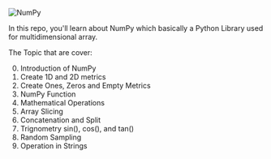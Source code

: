 ![NumPy](https://pbs.twimg.com/media/FaeVx5TWQAMajwg?format=jpg&name=medium)

In this repo, you'll learn about NumPy which basically a Python Library used for multidimensional array.

The Topic that are cover: <br>

0. Introduction of NumPy
1. Create 1D and 2D metrics
2. Create Ones, Zeros and Empty Metrics
3. NumPy Function
4. Mathematical Operations
5. Array Slicing
6. Concatenation and Split
7. Trignometry sin(), cos(), and tan()
8. Random Sampling
9. Operation in Strings
